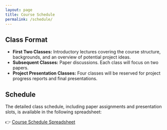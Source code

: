 ```yaml
---
layout: page 
title: Course Schedule
permalink: /schedule/
---
```


## Class Format

- **First Two Classes:** Introductory lectures covering the course structure, backgrounds, and an overview of potential project ideas.
- **Subsequent Classes:** Paper discussions. Each class will focus on two papers.
- **Project Presentation Classes:** Four classes will be reserved for project progress reports and final presentations.

## Schedule

The detailed class schedule, including paper assignments and presentation slots, is available in the following spreadsheet:

👉 [Course Schedule Spreadsheet](https://docs.google.com/spreadsheets/d/1GklDVTCe9WZI8UkwKx166tXlksK2JlaoV9ptMMmxRyo/edit?usp=sharing)


